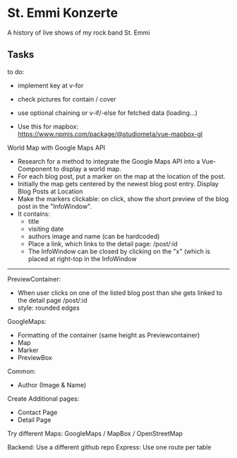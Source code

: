 # St. Emmi Konzerte
A history of live shows of my rock band St. Emmi

## Tasks
to do:
- implement key at v-for
- check pictures for contain / cover
- use optional chaining or v-if/-else for fetched data (loading...)

- Use this for mapbox: https://www.npmjs.com/package/@studiometa/vue-mapbox-gl 

World Map with Google Maps API
- Research for a method to integrate the Google Maps API into a Vue-Component to display a world map.
- For each blog post, put a marker on the map at the location of the post.
- Initially the map gets centered by the newest blog post entry.
Display Blog Posts at Location
- Make the markers clickable: on click, show the short preview of the blog post in the "InfoWindow".
- It contains:
   - title
   - visiting date
   - authors image and name (can be hardcoded)
   - Place a link, which links to the detail page: /post/:id
   - The InfoWindow can be closed by clicking on the "x" (which is placed at right-top in the InfoWindow

---
PreviewContainer:
- When user clicks on one of the listed blog post than she gets linked to the detail page /post/:id
- style: rounded edges

GoogleMaps:
- Formatting of the container (same height as Previewcontainer)
- Map
- Marker
- PreviewBox

Common:
- Author (Image & Name)

Create Additional pages:
- Contact Page
- Detail Page

Try different Maps:
GoogleMaps / MapBox / OpenStreetMap

Backend: Use a different github repo
Express: Use one route per table